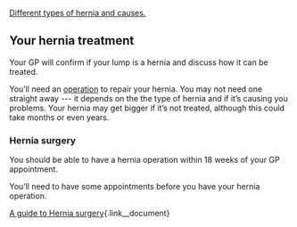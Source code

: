 [Different types of hernia and causes.](/conditions/hernia/types-of-hernia)

## Your hernia treatment

Your GP will confirm if your lump is a hernia and discuss how it can be treated.

You’ll need an [operation](/conditions/hernia/operation) to repair your hernia.
You may not need one straight away --- it depends on the the type of hernia and
if it’s causing you problems. Your hernia may get bigger if it’s not treated,
although this could take months or even years.

### Hernia surgery

You should be able to have a hernia operation within 18 weeks of your GP
appointment.

You’ll need to have some appointments before you have your hernia operation.

[<span class="link--document-type">A guide to</span> Hernia surgery](/conditions/hernia/surgery-guide){.link__document}
